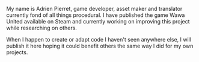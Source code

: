 My name is Adrien Pierret, game developer, asset maker and translator currently fond of all things procedural.
I have published the game Wawa United available on Steam and currently working on improving this project while researching on others.

When I happen to create or adapt code I haven't seen anywhere else, I will publish it here hoping it could benefit others the same way I did for my own projects. 
